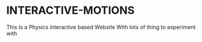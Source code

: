 # INTERACTIVE-MOTIONS
This Is a Physics interactive based Website With lots of thing to experiment with
